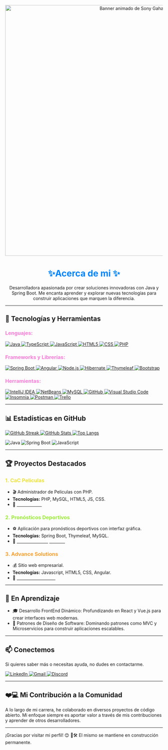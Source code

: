 <p align="center">
  <img src="https://i.imgur.com/ezRg0wC.gif" width="800" alt="Banner animado de Sony Gahan">
</p>

<h1 align="center" style="color: #0184fb">✨Acerca de mi ✨</h1>

<p align="center">
Desarrolladora apasionada por crear soluciones innovadoras con Java y Spring Boot. Me encanta aprender y explorar nuevas tecnologías para construir aplicaciones que marquen la diferencia.
</p>

---

## 🚀 Tecnologías y Herramientas

<h3 style="color: #fc7ad9">Lenguajes:</h3>

<a href="https://www.java.com" target="_blank">
  <img src="https://img.shields.io/badge/Java-17-orange" alt="Java">
</a>
<a href="https://www.typescriptlang.org/" target="_blank">
  <img src="https://img.shields.io/badge/TypeScript-%23007ACC.svg?logo=typescript&logoColor=white" alt="TypeScript">
</a>
<a href="https://www.javascript.com/" target="_blank">
  <img src="https://img.shields.io/badge/JavaScript-%23F7DF1E.svg?logo=javascript&logoColor=black" alt="JavaScript">
</a>
<a href="https://developer.mozilla.org/en-US/docs/Web/HTML" target="_blank">
  <img src="https://img.shields.io/badge/HTML5-%23E34F26.svg?logo=html5&logoColor=white" alt="HTML5">
</a>
<a href="https://developer.mozilla.org/en-US/docs/Web/CSS" target="_blank">
  <img src="https://img.shields.io/badge/CSS-%231572B6.svg?logo=css3&logoColor=white" alt="CSS">
</a>
<a href="https://www.php.net/" target="_blank">
  <img src="https://img.shields.io/badge/PHP-%23777BB4.svg?logo=php&logoColor=white" alt="PHP">
</a>

<h3 style="color: #fc7ad9">Frameworks y Librerías:</h3>

<a href="https://spring.io/projects/spring-boot" target="_blank">
  <img src="https://img.shields.io/badge/Spring%20Boot-3.0-green" alt="Spring Boot">
</a>
<a href="https://angular.io/" target="_blank">
  <img src="https://img.shields.io/badge/Angular-%23DD0031.svg?logo=angular&logoColor=white" alt="Angular">
</a>
<a href="https://nodejs.org/en/" target="_blank">
  <img src="https://img.shields.io/badge/Node.js-%2343853D.svg?logo=node.js&logoColor=white" alt="Node.js">
</a>
<a href="https://hibernate.org/" target="_blank">
  <img src="https://img.shields.io/badge/Hibernate-%23DD0031.svg?logo=hibernate&logoColor=white" alt="Hibernate">
</a>
<a href="https://www.thymeleaf.org/" target="_blank">
  <img src="https://img.shields.io/badge/Thymeleaf-%23005C00.svg?logo=thymeleaf&logoColor=white" alt="Thymeleaf">
</a>
<a href="https://getbootstrap.com/" target="_blank">
  <img src="https://img.shields.io/badge/Bootstrap-%23563D7C.svg?logo=bootstrap&logoColor=white" alt="Bootstrap">
</a>

<h3 style="color: #fc7ad9">Herramientas:</h3>

<a href="https://www.jetbrains.com/idea/" target="_blank">
  <img src="https://img.shields.io/badge/IntelliJ%20IDEA-%23000000.svg?logo=intellij-idea&logoColor=white" alt="IntelliJ IDEA">
</a>
<a href="https://netbeans.apache.org/" target="_blank">
  <img src="https://img.shields.io/badge/NetBeans-%231C75BC.svg?logo=apache-netbeans-ide&logoColor=white" alt="NetBeans">
</a>
<a href="https://www.mysql.com/" target="_blank">
  <img src="https://img.shields.io/badge/MySQL-8.0-blue" alt="MySQL">
</a>
<a href="https://github.com/" target="_blank">
  <img src="https://img.shields.io/badge/GitHub-%23181717.svg?logo=github&logoColor=white" alt="GitHub">
</a>
<a href="https://code.visualstudio.com/" target="_blank">
  <img src="https://img.shields.io/badge/Visual%20Studio%20Code-%230078d7.svg?logo=visual-studio-code&logoColor=white" alt="Visual Studio Code">
</a>
<a href="https://insomnia.rest/" target="_blank">
  <img src="https://img.shields.io/badge/Insomnia-%234E5D94.svg?logo=insomnia&logoColor=white" alt="Insomnia">
</a>
<a href="https://www.postman.com/" target="_blank">
  <img src="https://img.shields.io/badge/Postman-%23FF6C37.svg?logo=postman&logoColor=white" alt="Postman">
</a>
<a href="https://trello.com/" target="_blank">
  <img src="https://img.shields.io/badge/Trello-%230079BF.svg?logo=trello&logoColor=white" alt="Trello">
</a>

---

## 📊 Estadísticas en GitHub

<a href="https://git.io/streak-stats" target="_blank">
  <img src="https://streak-stats.demolab.com/?user=SonyGahan&theme=dark&hide_border=true" alt="GitHub Streak">
</a>

<a href="https://github.com/anuraghazra/github-readme-stats" target="_blank">
  <img src="https://github-readme-stats.vercel.app/api?username=Sonygahan&show_icons=true&theme=dark" alt="GitHub Stats">
</a>

<a href="https://github.com/anuraghazra/github-readme-stats" target="_blank">
  <img src="https://github-readme-stats.vercel.app/api/top-langs/?username=SonyGahan&langs_count=8&layout=compact&theme=dark" alt="Top Langs">
</a>


![Java](https://img.shields.io/badge/Java-80%25-orange)
![Spring Boot](https://img.shields.io/badge/Spring%20Boot-70%25-green)
![JavaScript](https://img.shields.io/badge/JavaScript-90%25-yellow)

---

## 🏆 Proyectos Destacados

<h3 style="color: #eee235">1. CaC Peliculas</h3>

* 🎬 Administrador de Peliculas con PHP.
* **Tecnologías:** PHP, MySQL, HTML5, JS, CSS.
* 🔗 <a href="https://sonygahan.github.io/CaC-PHP-Peliculas/" target="_blank"><span style="color: white;">CaC Movies</span></a>

<h3 style="color: #9aee35">2. Pronósticos Deportivos</h3>

* ⚽ Aplicación para pronósticos deportivos con interfaz gráfica.
* **Tecnologías:** Spring Boot, Thymeleaf, MySQL.
* 🔗 <a href="https://github.com/SonyGahan/PronosticoDeportivo" target="_blank"><span style="color: white;">Pronósticos Deportivos</span></a>

<h3 style="color: #fa9f2d;">3. Advance Solutions</h3>

* 💰 Sitio web empresarial.
* **Tecnologías:** Javascript, HTML5, CSS, Angular.
* 🔗 <a href="https://sonygahan.github.io/TPFrontendEstatico/" target="_blank"><span style="color: white;">Advance Solutions</span></a>

---

## 🌱 En Aprendizaje

* 🎓 Desarrollo FrontEnd Dinámico: Profundizando en React y Vue.js para crear interfaces web modernas.
* 🧠 Patrones de Diseño de Software: Dominando patrones como MVC y Microservicios para construir aplicaciones escalables.

---

## 📫 Conectemos

Si quieres saber más o necesitas ayuda, no dudes en contactarme.

<a href="https://www.linkedin.com/in/sonia-pereira-3b643932/" target="_blank">
  <img src="https://img.shields.io/badge/LinkedIn-%230077B5.svg?logo=linkedin&logoColor=white" alt="LinkedIn">
</a>
<a href="mailto:sonygahan@gmail.com" target="_blank">
  <img src="https://img.shields.io/badge/Gmail-%23D14836.svg?logo=gmail&logoColor=white" alt="Gmail">
</a>
<a href="https://discord.com/users/TU_ID_DE_DISCORD" target="_blank">
  <img src="https://img.shields.io/badge/Discord-%235865F2.svg?logo=discord&logoColor=white" alt="Discord">
</a>

---

## ❤️‍💻 Mi Contribución a la Comunidad

A lo largo de mi carrera, he colaborado en diversos proyectos de código abierto. Mi enfoque siempre es aportar valor a través de mis contribuciones y aprender de otros desarrolladores.

---

¡Gracias por visitar mi perfil! 😊
🚧🛠️ El mismo se mantiene en construcción permanente.

